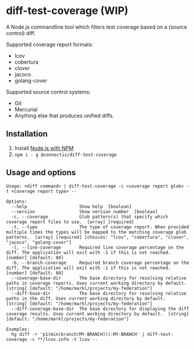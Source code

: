 # diff-test-coverage (WIP)
A Node.js commandline tool which filters test coverage based on a (source control) diff.

Supported coverage report formats:
- lcov
- cobertura
- clover
- jacoco
- golang-cover

Supported source control systems:
- Git
- Mercurial
- Anything else that produces unified diffs.

## Installation
1. Install [Node.js with NPM](https://nodejs.org/en/download/)
2. `npm i - g @connectis/diff-test-coverage`

## Usage and options
```
Usage: <diff command> | diff-test-coverage -c <coverage report glob> -t <coverage report type> --

Options:
  --help                    Show help  [boolean]
  --version                 Show version number  [boolean]
  -c, --coverage            Glob pattern(s) that specify which coverage report files to use.  [array] [required]
  -t, --type                The type of coverage report. When provided multiple times the types will be mapped to the matching coverage glob patterns.  [array] [required] [choices: "lcov", "cobertura", "clover", "jacoco", "golang-cover"]
  -l, --line-coverage       Required line coverage percentage on the diff. The application will exit with -1 if this is not reached.  [number] [default: 80]
  -b, --branch-coverage     Required branch coverage percentage on the diff. The application will exit with -1 if this is not reached.  [number] [default: 80]
  --coverage-base-dir       The base directory for resolving relative paths in coverage reports. Uses current working directory by default.  [string] [default: "/home/markl/projects/my-federation"]
  --diff-base-dir           The base directory for resolving relative paths in the diff. Uses current working directory by default.  [string] [default: "/home/markl/projects/my-federation"]
  --diff-coverage-base-dir  The base directory for displaying the diff coverage results. Uses current working directory by default.  [string] [default: "/home/markl/projects/my-federation"]

Examples:
  hg diff -r 'p1(min(branch(MY-BRANCH))):MY-BRANCH' | diff-test-coverage -c **/lcov.info -t lcov --
```
